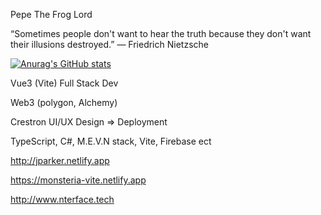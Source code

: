 Pepe The Frog Lord 

“Sometimes people don't want to hear the truth because they don't want their illusions destroyed.”
― Friedrich Nietzsche

[![Anurag's GitHub stats](https://github-readme-stats.vercel.app/api?username=pepe1776)](https://github.com/pepe1776/github-readme-stats)

Vue3 (Vite) Full Stack Dev

Web3 (polygon, Alchemy)

Crestron UI/UX Design => Deployment

TypeScript, C#, M.E.V.N stack, Vite, Firebase ect

http://jparker.netlify.app

https://monsteria-vite.netlify.app

http://www.nterface.tech
